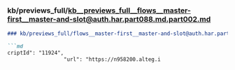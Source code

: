 ### kb/previews_full/kb__previews_full__flows__master-first__master-and-slot@auth.har.part088.md.part002.md

```md
### kb/previews_full/flows__master-first__master-and-slot@auth.har.part088.md (part 002)

```md
criptId": "11924",
                  "url": "https://n958200.alteg.i
```

```

```
